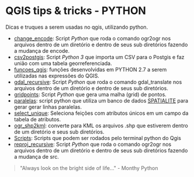 # QGIS tips & tricks - PYTHON
Dicas e truques a serem usadas no qgis, utilizando python.

* [change_encode](./python/change_encode): Script _Python_ que roda o comando ogr2ogr nos arquivos dentro de um diretório e dentro de seus sub diretórios fazendo a mudança de encode.
* [csv2postgis](./python/csv2postgis): Script _Python 3_ que importa um CSV para o Postgis e faz união com uma tabela georreferenciada.
* [funcoes_qgis](./python/funcoes_qgis): funções desenvolvidas em PYTHON 2.7 a serem utilizadas nas expressões do QGIS.
* [gdal_recursive](./python/gdal_recursive): Script _Python_ que roda o comando gdal_translate nos arquivos dentro de um diretório e dentro de seus sub diretórios.
* [gridpoints](./python/gridpoints): Script _Python_ que gera uma malha (grid) de pontos.
* [paralelas](./python/paralelas): script python que utiliza um banco de dados [SPATIALITE](http://www.gaia-gis.it/gaia-sins/spatialite-cookbook/index.html) para gerar gerar linhas paralelas.
* [select_unique](./python/select_unique): Seleciona feições com atributos únicos em um campo da tabela de atributos.
* [ogr_shp2kml](./python/ogr_shp2kml): converte para KML os arquivos .shp que estiverem dentro de um diretório e seus sub diretórios.
* [Scripts](./python/scripts): Scripts que podem ser rodados pelo terminal python do Qgis
* [reproj_recursive](./python/reproj_recursive): Script _Python_ que roda o comando ogr2ogr nos arquivos dentro de um diretório e dentro de seus sub diretórios fazendo a mudança de src.

> "Always look on the bright side of life..."  - Monthy Python
